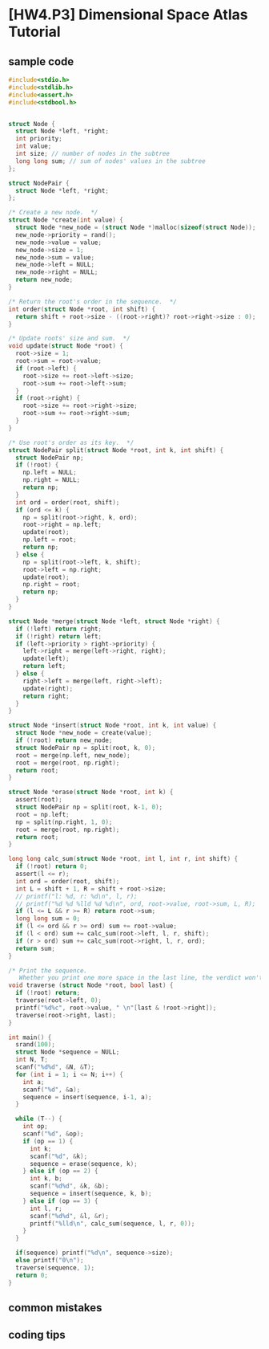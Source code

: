 # [HW4.P3] Dimensional Space Atlas Tutorial


## sample code
```c
#include<stdio.h>
#include<stdlib.h>
#include<assert.h>
#include<stdbool.h>


struct Node {
  struct Node *left, *right;
  int priority;
  int value;
  int size; // number of nodes in the subtree
  long long sum; // sum of nodes' values in the subtree
};

struct NodePair {
  struct Node *left, *right;
};

/* Create a new node.  */
struct Node *create(int value) {
  struct Node *new_node = (struct Node *)malloc(sizeof(struct Node));
  new_node->priority = rand();
  new_node->value = value;
  new_node->size = 1;
  new_node->sum = value;
  new_node->left = NULL;
  new_node->right = NULL;
  return new_node;
}

/* Return the root's order in the sequence.  */
int order(struct Node *root, int shift) {
  return shift + root->size - ((root->right)? root->right->size : 0);
}

/* Update roots' size and sum.  */
void update(struct Node *root) {
  root->size = 1;
  root->sum = root->value;
  if (root->left) {
    root->size += root->left->size;
    root->sum += root->left->sum;
  }
  if (root->right) {
    root->size += root->right->size;
    root->sum += root->right->sum;
  }
}

/* Use root's order as its key.  */
struct NodePair split(struct Node *root, int k, int shift) {
  struct NodePair np;
  if (!root) {
    np.left = NULL;
    np.right = NULL;
    return np;
  }
  int ord = order(root, shift);
  if (ord <= k) {
    np = split(root->right, k, ord);
    root->right = np.left;
    update(root);
    np.left = root;
    return np;
  } else {
    np = split(root->left, k, shift);
    root->left = np.right;
    update(root);
    np.right = root;
    return np;
  }
}

struct Node *merge(struct Node *left, struct Node *right) {
  if (!left) return right;
  if (!right) return left;
  if (left->priority > right->priority) {
    left->right = merge(left->right, right);
    update(left);
    return left;
  } else {
    right->left = merge(left, right->left);
    update(right);
    return right;
  }
}

struct Node *insert(struct Node *root, int k, int value) {
  struct Node *new_node = create(value);
  if (!root) return new_node;
  struct NodePair np = split(root, k, 0);
  root = merge(np.left, new_node);
  root = merge(root, np.right);
  return root;
}

struct Node *erase(struct Node *root, int k) {
  assert(root);
  struct NodePair np = split(root, k-1, 0);
  root = np.left;
  np = split(np.right, 1, 0);
  root = merge(root, np.right);
  return root;
}

long long calc_sum(struct Node *root, int l, int r, int shift) {
  if (!root) return 0;
  assert(l <= r);
  int ord = order(root, shift);
  int L = shift + 1, R = shift + root->size;
  // printf("l: %d, r: %d\n", l, r);
  // printf("%d %d %lld %d %d\n", ord, root->value, root->sum, L, R);
  if (l <= L && r >= R) return root->sum;
  long long sum = 0;
  if (l <= ord && r >= ord) sum += root->value;
  if (l < ord) sum += calc_sum(root->left, l, r, shift);
  if (r > ord) sum += calc_sum(root->right, l, r, ord);
  return sum;
}

/* Print the sequence.
   Whether you print one more space in the last line, the verdict won't change.  */
void traverse (struct Node *root, bool last) {
  if (!root) return;
  traverse(root->left, 0);
  printf("%d%c", root->value, " \n"[last & !root->right]);
  traverse(root->right, last);
}

int main() {
  srand(100);
  struct Node *sequence = NULL;
  int N, T;
  scanf("%d%d", &N, &T);
  for (int i = 1; i <= N; i++) {
    int a;
    scanf("%d", &a);
    sequence = insert(sequence, i-1, a);
  }

  while (T--) {
    int op;
    scanf("%d", &op);
    if (op == 1) {
      int k;
      scanf("%d", &k);
      sequence = erase(sequence, k);
    } else if (op == 2) {
      int k, b;
      scanf("%d%d", &k, &b);
      sequence = insert(sequence, k, b);
    } else if (op == 3) {
      int l, r;
      scanf("%d%d", &l, &r);
      printf("%lld\n", calc_sum(sequence, l, r, 0));
    }
  }

  if(sequence) printf("%d\n", sequence->size);
  else printf("0\n");
  traverse(sequence, 1);
  return 0;
}
```

## common mistakes
<!--
* One may want to create an $(N\times T)$-size 2D array. The maximum size of this array is approximately $c \cdot 10^6 \cdot 5\cdot 10^5 (\text{bytes})\approx c\cdot 480000 (\text{MB})$, which exceeds the memory limit.
* You should ensure your binary search finds the last rank even if there are multiple classmates with the same power.
* You should use store power-related data using `long long` to prevent overflow.
-->

## coding tips
<!--
* In order to directly update the power for each player, use `n_up` and `last_up` to record the information of operation 2.
* Always call `update()` when you want to inquire a classmate's power to ensure you obtain the correct power. Let the return value of `update()` be the power can simplify your code.
-->
  
